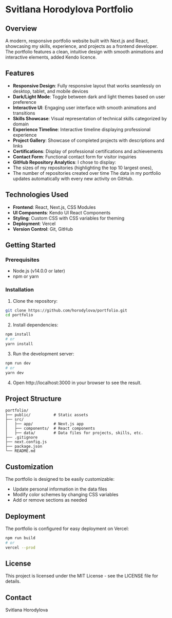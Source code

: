 # Svitlana Horodylova Portfolio


## Overview

A modern, responsive portfolio website built with Next.js and React, showcasing my skills, experience, and projects as a frontend developer. The portfolio features a clean, intuitive design with smooth animations and interactive elements, added  Kendo licence. 

## Features

- **Responsive Design**: Fully responsive layout that works seamlessly on desktop, tablet, and mobile devices
- **Dark/Light Mode**: Toggle between dark and light themes based on user preference
- **Interactive UI**: Engaging user interface with smooth animations and transitions
- **Skills Showcase**: Visual representation of technical skills categorized by domain
- **Experience Timeline**: Interactive timeline displaying professional experience
- **Project Gallery**: Showcase of completed projects with descriptions and links
- **Certifications**: Display of professional certifications and achievements
- **Contact Form**: Functional contact form for visitor inquiries
- **GitHub Repository Analytics**: I chose to display:
- The sizes of my repositories (highlighting the top 10 largest ones),
- The number of repositories created over time
  The data in my portfolio updates automatically with every new activity on GitHub.


## Technologies Used

- **Frontend**: React, Next.js, CSS Modules
- **UI Components**: Kendo UI React Components
- **Styling**: Custom CSS with CSS variables for theming
- **Deployment**: Vercel
- **Version Control**: Git, GitHub

## Getting Started

### Prerequisites

- Node.js (v14.0.0 or later)
- npm or yarn

### Installation

1. Clone the repository:
```bash
git clone https://github.com/horodylova/portfolio.git
cd portfolio
```

2. Install dependencies:
```bash
npm install
# or
yarn install
 ```

3. Run the development server:
```bash
npm run dev
# or
yarn dev
 ```

4. Open http://localhost:3000 in your browser to see the result.
## Project Structure
```plaintext
portfolio/
├── public/          # Static assets
├── src/
│   ├── app/         # Next.js app 
│   ├── components/  # React components
│   ├── data/        # Data files for projects, skills, etc.
├── .gitignore
├── next.config.js
├── package.json
└── README.md
 ```

## Customization
The portfolio is designed to be easily customizable:

- Update personal information in the data files
- Modify color schemes by changing CSS variables
- Add or remove sections as needed
## Deployment
The portfolio is configured for easy deployment on Vercel:

```bash
npm run build
# or
vercel --prod
 ```

## License
This project is licensed under the MIT License - see the LICENSE file for details.

## Contact

Svitlana Horodylova 
 
